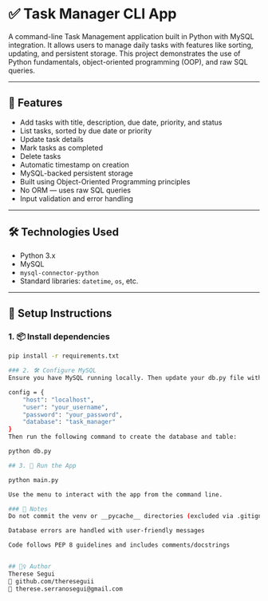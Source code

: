 # ✅ Task Manager CLI App

A command-line Task Management application built in Python with MySQL integration. It allows users to manage daily tasks with features like sorting, updating, and persistent storage. This project demonstrates the use of Python fundamentals, object-oriented programming (OOP), and raw SQL queries.

---

## 🚀 Features

- Add tasks with title, description, due date, priority, and status
- List tasks, sorted by due date or priority
- Update task details
- Mark tasks as completed
- Delete tasks
- Automatic timestamp on creation
- MySQL-backed persistent storage
- Built using Object-Oriented Programming principles
- No ORM — uses raw SQL queries
- Input validation and error handling

---

## 🛠️ Technologies Used

- Python 3.x
- MySQL
- `mysql-connector-python`
- Standard libraries: `datetime`, `os`, etc.

---

## 🧪 Setup Instructions

### 1. 📦 Install dependencies

```bash
pip install -r requirements.txt

### 2. 🛠️ Configure MySQL
Ensure you have MySQL running locally. Then update your db.py file with your credentials:

config = {
    "host": "localhost",
    "user": "your_username",
    "password": "your_password",
    "database": "task_manager"
}
Then run the following command to create the database and table:

python db.py

## 3. 🚀 Run the App

python main.py

Use the menu to interact with the app from the command line.

### 🧹 Notes
Do not commit the venv or __pycache__ directories (excluded via .gitignore)

Database errors are handled with user-friendly messages

Code follows PEP 8 guidelines and includes comments/docstrings


## 🙋‍♀️ Author
Therese Segui
🔗 github.com/thereseguii
📧 therese.serranosegui@gmail.com
